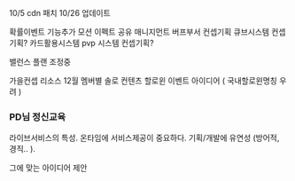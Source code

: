10/5 cdn 패치
10/26 업데이트


확률이벤트 기능추가
모션 이펙트 공유
매니지먼트 버프부서 컨셉기획
큐브시스템 컨셉기획? 카드활용시스템
pvp 시스템 컨셉기획? 

밸런스 플랜 조정중

가을컨셉 리소스
12월 멤버별 솔로 컨텐츠
할로윈 이벤트 아이디어 ( 국내할로윈명칭 우려 )



### PD님 정신교육
라이브서비스의 특성. 온타임에 서비스제공이 중요하다. 기획/개발에 유연성 (방어적, 경직.. ).

그에 맞는 아이디어 제안 
